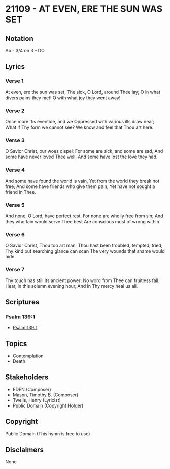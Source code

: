 # 21109 - AT EVEN, ERE THE SUN WAS SET

## Notation

Ab - 3/4 on 3 - DO

## Lyrics

### Verse 1

At even, ere the sun was set, The sick, O Lord, around Thee lay; O in what divers pains they met! O with what joy they went away!

### Verse 2

Once more 'tis eventide, and we Oppressed with various ills draw near; What if Thy form we cannot see? We know and feel that Thou art here.

### Verse 3

O Savior Christ, our woes dispel; For some are sick, and some are sad, And some have never loved Thee well, And some have lost the love they had.

### Verse 4

And some have found the world is vain, Yet from the world they break not free; And some have friends who give them pain, Yet have not sought a friend in Thee.

### Verse 5

And none, O Lord, have perfect rest, For none are wholly free from sin; And they who fain would serve Thee best Are conscious most of wrong within.

### Verse 6

O Savior Christ, Thou too art man; Thou hast been troubled, tempted, tried; Thy kind but searching glance can scan The very wounds that shame would hide.

### Verse 7

Thy touch has still its ancient power; No word from Thee can fruitless fall: Hear, in this solemn evening hour, And in Thy mercy heal us all.


## Scriptures

### Psalm 139:1

- [Psalm 139:1](https://www.biblegateway.com/passage/?search=Psalm%20139%3A1)


## Topics

- Contemplation
- Death

## Stakeholders

- EDEN (Composer)
- Mason, Timothy B. (Composer)
- Twells, Henry (Lyricist)
- Public Domain (Copyright Holder)

## Copyright

Public Domain
(This hymn is free to use)

## Disclaimers

None

